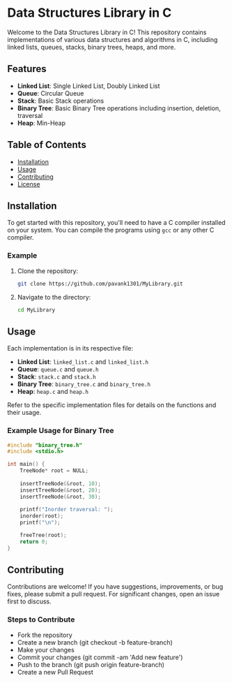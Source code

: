 # Data Structures Library in C

Welcome to the Data Structures Library in C! This repository contains implementations of various data structures and algorithms in C, including linked lists, queues, stacks, binary trees, heaps, and more.

## Features

- **Linked List**: Single Linked List, Doubly Linked List
- **Queue**: Circular Queue
- **Stack**: Basic Stack operations
- **Binary Tree**: Basic Binary Tree operations including insertion, deletion, traversal
- **Heap**: Min-Heap

## Table of Contents

- [Installation](#installation)
- [Usage](#usage)
- [Contributing](#contributing)
- [License](#license)

## Installation

To get started with this repository, you'll need to have a C compiler installed on your system. You can compile the programs using `gcc` or any other C compiler.

### Example

1. Clone the repository:

    ```bash
    git clone https://github.com/pavank1301/MyLibrary.git
    ```

2. Navigate to the directory:

    ```bash
    cd MyLibrary
    ```
    
## Usage

Each implementation is in its respective file:

- **Linked List**: `linked_list.c` and `linked_list.h`
- **Queue**: `queue.c` and `queue.h`
- **Stack**: `stack.c` and `stack.h`
- **Binary Tree**: `binary_tree.c` and `binary_tree.h`
- **Heap**: `heap.c` and `heap.h`

Refer to the specific implementation files for details on the functions and their usage.

### Example Usage for Binary Tree

```c
#include "binary_tree.h"
#include <stdio.h>

int main() {
    TreeNode* root = NULL;
    
    insertTreeNode(&root, 10);
    insertTreeNode(&root, 20);
    insertTreeNode(&root, 30);
    
    printf("Inorder traversal: ");
    inorder(root);
    printf("\n");

    freeTree(root);
    return 0;
}
```

## Contributing

Contributions are welcome! If you have suggestions, improvements, or bug fixes, please submit a pull request. For significant changes, open an issue first to discuss.

### Steps to Contribute

- Fork the repository
- Create a new branch (git checkout -b feature-branch)
- Make your changes
- Commit your changes (git commit -am 'Add new feature')
- Push to the branch (git push origin feature-branch)
- Create a new Pull Request